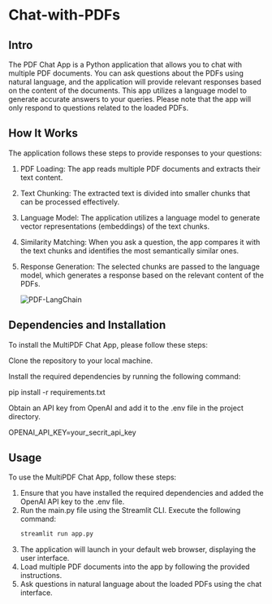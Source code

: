 # Chat-with-PDFs

## Intro

The PDF Chat App is a Python application that allows you to chat with multiple PDF documents. You can ask questions about the PDFs using natural language, and the application will provide relevant responses based on the content of the documents. This app utilizes a language model to generate accurate answers to your queries. Please note that the app will only respond to questions related to the loaded PDFs.

## How It Works

The application follows these steps to provide responses to your questions:

1. PDF Loading: The app reads multiple PDF documents and extracts their text content.

2. Text Chunking: The extracted text is divided into smaller chunks that can be processed effectively.

3. Language Model: The application utilizes a language model to generate vector representations (embeddings) of the text chunks.

4. Similarity Matching: When you ask a question, the app compares it with the text chunks and identifies the most semantically similar ones.

5. Response Generation: The selected chunks are passed to the language model, which generates a response based on the relevant content of the PDFs.

   ![PDF-LangChain](https://github.com/Alwyn25/Chat-with-PDFs/assets/99828232/c3803d8c-90c8-4327-aaba-a5a2ffac0e4b)

## Dependencies and Installation

To install the MultiPDF Chat App, please follow these steps:

Clone the repository to your local machine.

Install the required dependencies by running the following command:

  pip install -r requirements.txt
  
Obtain an API key from OpenAI and add it to the .env file in the project directory.

  OPENAI_API_KEY=your_secrit_api_key

## Usage

To use the MultiPDF Chat App, follow these steps:
1. Ensure that you have installed the required dependencies and added the OpenAI API key to the .env file.
2. Run the main.py file using the Streamlit CLI. Execute the following command:
     ```bash
     streamlit run app.py
     ```
4. The application will launch in your default web browser, displaying the user interface.
5. Load multiple PDF documents into the app by following the provided instructions.
6. Ask questions in natural language about the loaded PDFs using the chat interface.
